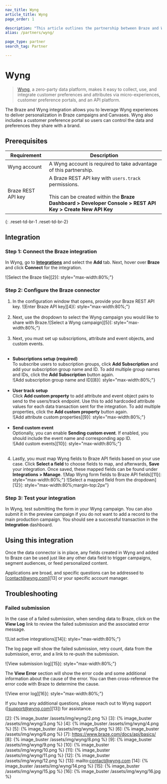 ```yaml
---
nav_title: Wyng
article_title: Wyng
page_order: 1

description: "This article outlines the partnership between Braze and Wyng, a zero-party data platform, that makes it easy to collect, use, and integrate customer preferences and attributes via micro-experiences, customer preference portals, and an API platform."
alias: /partners/wyng/

page_type: partner
search_tag: Partner

---
```


# Wyng

> [Wyng][0], a zero-party data platform, makes it easy to collect, use, and integrate customer preferences and attributes via micro-experiences, customer preference portals, and an API platform.

The Braze and Wyng integration allows you to leverage Wyng experiences to deliver personalization in Braze campaigns and Canvases. Wyng also includes a customer preference portal so users can control the data and preferences they share with a brand.

## Prerequisites

| Requirement | Description |
| ----------- | ----------- |
| Wyng account | A Wyng account is required to take advantage of this partnership. |
| Braze REST API key | A Braze REST API key with `users.track` permissions. <br><br> This can be created within the __Braze Dashboard > Developer Console > REST API Key > Create New API Key__ |
{: .reset-td-br-1 .reset-td-br-2}

## Integration

### Step 1: Connect the Braze integration

In Wyng, go to [**Integrations**][1] and select the **Add** tab. Next, hover over **Braze** and click **Connect** for the integration.

![Select the Braze tile][2]{: style="max-width:80%;"}

### Step 2: Configure the Braze connector

1. In the configuration window that opens, provide your Braze REST API key.
![Enter Braze API key][4]{: style="max-width:80%;"}<br><br>
2. Next, use the dropdown to select the Wyng campaign you would like to share with Braze.![Select a Wyng campaign][5]{: style="max-width:80%;"}<br><br>
3. Next, you must set up subscriptions, attribute and event objects, and custom events.<br><br>
- **Subscriptions setup (required)**<br>
To subscribe users to subscription groups, click **Add Subscription** and add your subscription group name and ID. To add multiple group names and IDs, click the **Add Subscription** button again.<br>![Add subscription group name and ID][8]{: style="max-width:80%;"}<br><br>
- **User track setup**<br>
Click **Add custom property** to add attribute and event object pairs to send to the users/track endpoint. Use this to add hardcoded attribute values for each data transaction sent for the integration. To add multiple properties, click the **Add custom property** button again.<br>![Add attribute custom properties][9]{: style="max-width:80%;"}<br><br>
- **Send custom event**<br>
Optionally, you can enable **Sending custom event**. If enabled, you should include the event name and corresponding app ID.<br>![Add custom events][10]{: style="max-width:80%;"}<br><br>
4. Lastly, you must map Wyng fields to Braze API fields based on your use case. Click **Select a field** to choose fields to map, and afterwards, **Save** your integration. Once saved, these mapped fields can be found under **Integrations > Manage**.
![Map Wyng form fields to Braze API fields][11]{: style="max-width:80%;"}
![Select a mapped field from the dropdown][12]{: style="max-width:80%;margin-top:2px"}

### Step 3: Test your integration

In Wyng, test submitting the form in your Wyng campaign. You can also submit it in the preview campaign if you do not want to add a record to the main production campaign. You should see a successful transaction in the **Integration** dashboard.

## Using this integration

Once the data connector is in place, any fields created in Wyng and added to Braze can be used just like any other data field to trigger campaigns, segment audiences, or feed personalized content.

Applications are broad, and specific questions can be addressed to [contact@wyng.com][13] or your specific account manager.

## Troubleshooting

### Failed submission

In the case of a failed submission, when sending data to Braze, click on the **View Log** link to review the failed submission and the associated error message.

![List active integrations][14]{: style="max-width:80%;"}

The log page will show the failed submission, retry count, data from the submission, error, and a link to re-push the submission.

![View submission log][15]{: style="max-width:80%;"}

The **View Error** section will show the error code and some additional information about the cause of the error. You can then cross-reference the error code with Braze to determine the cause.

![View error log][16]{: style="max-width:80%;"}

If you have any additional questions, please reach out to Wyng support ([support@wyng.com][13]) for assistance.

[0]: https://wyng.com/
[1]: https://wyng.com/dashboard/integrations/
[2]: {% image_buster /assets/img/wyng/2.png %}
[3]: {% image_buster /assets/img/wyng/3.png %}
[4]: {% image_buster /assets/img/wyng/4.png %}
[5]: {% image_buster /assets/img/wyng/5.png %}
[6]: {% image_buster /assets/img/wyng/6.png %}
[7]: https://www.braze.com/docs/api/basics/
[8]: {% image_buster /assets/img/wyng/8.png %}
[9]: {% image_buster /assets/img/wyng/9.png %}
[10]: {% image_buster /assets/img/wyng/10.png %}
[11]: {% image_buster /assets/img/wyng/11.png %}
[12]: {% image_buster /assets/img/wyng/12.png %}
[13]: mailto:contact@wyng.com
[14]: {% image_buster /assets/img/wyng/14.png %}
[15]: {% image_buster /assets/img/wyng/15.jpg %}
[16]: {% image_buster /assets/img/wyng/16.jpg %}
